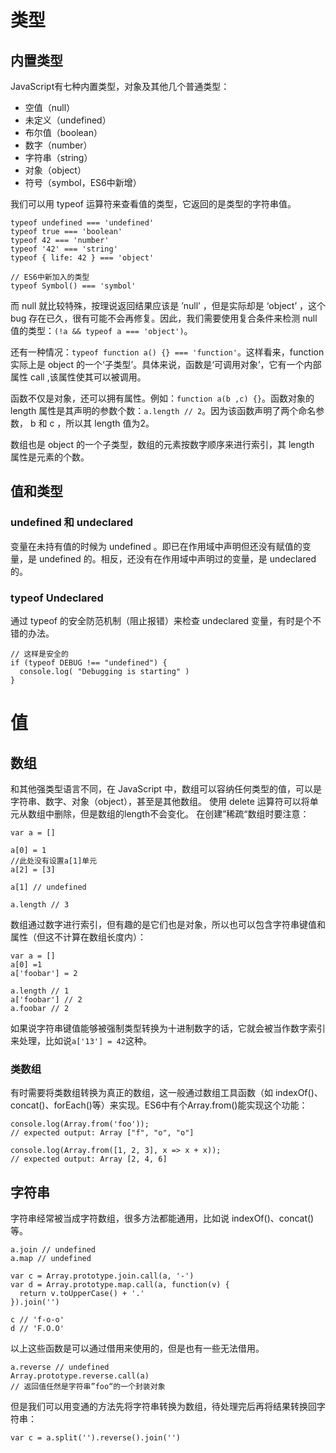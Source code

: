 # 类型

## 内置类型

JavaScript有七种内置类型，对象及其他几个普通类型：
- 空值（null）
- 未定义（undefined）
- 布尔值（boolean）
- 数字（number）
- 字符串（string）
- 对象（object）
- 符号（symbol，ES6中新增）

我们可以用 typeof 运算符来查看值的类型，它返回的是类型的字符串值。
```
typeof undefined === 'undefined'
typeof true === 'boolean'
typeof 42 === 'number'
typeof '42' === 'string'
typeof { life: 42 } === 'object'

// ES6中新加入的类型
typeof Symbol() === 'symbol'
```
而 null 就比较特殊，按理说返回结果应该是 ’null’ ，但是实际却是 ‘object’ ，这个 bug 存在已久，很有可能不会再修复。因此，我们需要使用复合条件来检测 null 值的类型：```(!a && typeof a === 'object')```。

还有一种情况：``` typeof function a() {} === 'function' ```。这样看来，function 实际上是 object 的一个‘子类型’。具体来说，函数是‘可调用对象’，它有一个内部属性 call ,该属性使其可以被调用。

函数不仅是对象，还可以拥有属性。例如：```function a(b ,c) {}```。函数对象的 length 属性是其声明的参数个数：```a.length // 2```。因为该函数声明了两个命名参数， b 和 c ，所以其 length 值为2。

数组也是 object 的一个子类型，数组的元素按数字顺序来进行索引，其 length 属性是元素的个数。

## 值和类型

### undefined 和 undeclared
变量在未持有值的时候为 undefined 。即已在作用域中声明但还没有赋值的变量，是 undefined 的。相反，还没有在作用域中声明过的变量，是 undeclared 的。

### typeof Undeclared
通过 typeof 的安全防范机制（阻止报错）来检查 undeclared 变量，有时是个不错的办法。
```
// 这样是安全的
if (typeof DEBUG !== "undefined") {
  console.log( "Debugging is starting" )
}
```

# 值

## 数组

和其他强类型语言不同，在 JavaScript 中，数组可以容纳任何类型的值，可以是字符串、数字、对象（object），甚至是其他数组。
使用 delete 运算符可以将单元从数组中删除，但是数组的length不会变化。
在创建”稀疏“数组时要注意：
```
var a = []

a[0] = 1
//此处没有设置a[1]单元
a[2] = [3]

a[1] // undefined

a.length // 3
```
数组通过数字进行索引，但有趣的是它们也是对象，所以也可以包含字符串键值和属性（但这不计算在数组长度内）：
```
var a = []
a[0] =1
a['foobar'] = 2

a.length // 1
a['foobar'] // 2
a.foobar // 2
```
如果说字符串键值能够被强制类型转换为十进制数字的话，它就会被当作数字索引来处理，比如说```a['13'] = 42```这种。

### 类数组
有时需要将类数组转换为真正的数组，这一般通过数组工具函数（如 indexOf()、concat()、forEach()等）来实现。ES6中有个Array.from()能实现这个功能：
```
console.log(Array.from('foo'));
// expected output: Array ["f", "o", "o"]

console.log(Array.from([1, 2, 3], x => x + x));
// expected output: Array [2, 4, 6]
```

## 字符串

字符串经常被当成字符数组，很多方法都能通用，比如说 indexOf()、concat() 等。
```
a.join // undefined
a.map // undefined

var c = Array.prototype.join.call(a, '-')
var d = Array.prototype.map.call(a, function(v) {
  return v.toUpperCase() + '.'
}).join('')

c // 'f-o-o'
d // 'F.O.O'
```
以上这些函数是可以通过借用来使用的，但是也有一些无法借用。
```
a.reverse // undefined
Array.prototype.reverse.call(a)
// 返回值任然是字符串”foo“的一个封装对象
```
但是我们可以用变通的方法先将字符串转换为数组，待处理完后再将结果转换回字符串：
```
var c = a.split('').reverse().join('')
```